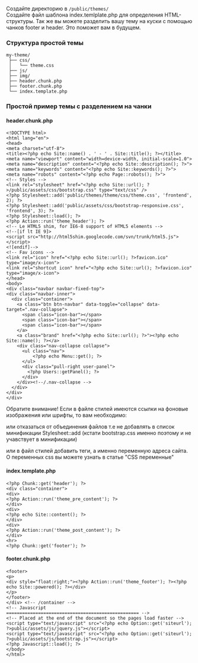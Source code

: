 Создайте директорию в `/public/themes/`   
Создайте файл шаблона index.temlplate.php для определения HTML-структуры.
Так же вы можете разделить вашу тему на куски с помощью чанков footer и header. Это поможет вам в будущем.

### Структура простой темы

	my-theme/
	 ├── css/
	 │   └── theme.css
	 ├── js/
	 ├── img/
	 ├── header.chunk.php
	 ├── footer.chunk.php
	 └── index.template.php


### Простой пример темы с разделением на чанки

#### header.chunk.php

	<!DOCTYPE html>
	<html lang="en">
	<head>
	<meta charset="utf-8">
	<title><?php echo Site::name() . ' - ' . Site::title(); ?></title>
	<meta name="viewport" content="width=device-width, initial-scale=1.0">       
	<meta name="description" content="<?php echo Site::description(); ?>">
	<meta name="keywords" content="<?php echo Site::keywords(); ?>">
	<meta name="robots" content="<?php echo Page::robots(); ?>">
	<!-- Styles -->
	<link rel="stylesheet" href="<?php echo Site::url(); ?>/public/assets/css/bootstrap.css" type="text/css" />
	<?php Stylesheet::add('public/themes/theme/css/theme.css', 'frontend', 2); ?>
	<?php Stylesheet::add('public/assets/css/bootstrap-responsive.css', 'frontend', 3); ?>
	<?php Stylesheet::load(); ?>
	<?php Action::run('theme_header'); ?>
	<!-- Le HTML5 shim, for IE6-8 support of HTML5 elements -->
	<!--[if lt IE 9]>
	<script src="http://html5shim.googlecode.com/svn/trunk/html5.js"></script>
	<![endif]-->
	<!-- Fav icons -->
	<link rel="icon" href="<?php echo Site::url(); ?>favicon.ico" type="image/x-icon">
	<link rel="shortcut icon" href="<?php echo Site::url(); ?>favicon.ico" type="image/x-icon">
	</head>
	<body>
	<div class="navbar navbar-fixed-top">
	<div class="navbar-inner">
	  <div class="container">
	    <a class="btn btn-navbar" data-toggle="collapse" data-target=".nav-collapse">
	      <span class="icon-bar"></span>
	      <span class="icon-bar"></span>
	      <span class="icon-bar"></span>
	    </a>
	    <a class="brand" href="<?php echo Site::url(); ?>"><?php echo Site::name(); ?></a>
	    <div class="nav-collapse collapse">
	      <ul class="nav">
	          <?php echo Menu::get(); ?>
	      </ul>
	      <div class="pull-right user-panel">
	        <?php Users::getPanel(); ?>
	      </div>
	    </div><!--/.nav-collapse -->
	  </div>
	</div>
	</div>
	
Обратите внимание! Если в файле стилей имеются ссылки на фоновые изображения или шрифты, то вам необходимо:

или отказаться от объединения файлов т.е не добавлять в список минификации Stylesheet::add (кстати bootstrap.css именно поэтому и не учавствует в минификации)

или в файл стилей добавить теги, а именно переменную адреса сайта. О переменных css вы можете узнать в статье "CSS переменные"


#### index.template.php

	<?php Chunk::get('header'); ?>
	<div class="container">
	<div>
	<?php Action::run('theme_pre_content'); ?>
	</div>
	<div>
	<?php echo Site::content(); ?>
	</div>
	<div>
	<?php Action::run('theme_post_content'); ?>
	</div>
	<hr>
	<?php Chunk::get('footer'); ?>   

#### footer.chunk.php

	<footer>
	<p>                      
	<div style="float:right;"><?php Action::run('theme_footer'); ?><?php echo Site::powered(); ?></div>
	</p>            
	</footer>
	</div> <!-- /container -->
	<!-- Javascript
	================================================== -->
	<!-- Placed at the end of the document so the pages load faster -->
	<script type="text/javascript" src="<?php echo Option::get('siteurl'); ?>public/assets/js/jquery.js"></script>
	<script type="text/javascript" src="<?php echo Option::get('siteurl'); ?>public/assets/js/bootstrap.js"></script>
	<?php Javascript::load(); ?>
	</body>
	</html>
